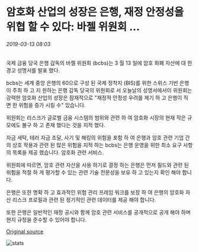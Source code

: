 # 암호화 산업의 성장은 은행, 재정 안정성을 위협 할 수 있다: 바젤 위원회 ...

###### 2019-03-13 08:03

국제 금융 당국 은행 감독의 바젤 위원회 (bcbs)는 3 월 13 일에 암호 화폐 자산에 대 한 경고 성명서를 발표 했다.

bcbs는 세계 중앙 은행의 60으로 구성 된 국제 정착지 (BIS)를 위한 스위스 기반 은행이 주최 하 고 지 원하는 은행 감독 당국의 위원회로 서 오늘날의 성명서에서이 위원회는 강력한 암호화 산업의 성장은 잠재적으로 "재정적 안정성 우려를 제기 하 고 은행이 직면 한 위험을 증가 시킬 수" 있습니다.

위원회는 리스크가 글로벌 금융 시스템의 범위와 관련 하 여 암호화 시장의 현재 작은 규모에도 불구 하 고 존재 했다는 것을 지적 했다.

자금 세탁, 테러 자금 조달, 사기 및 해킹의 위험을 포함 하 여 은행과 암호 관련 기업 간의 상호 작용과 관련 된 많은 위험을 지적 하는 bcbs는 은행 운영을 위한 최소 요구 사항의 목록을 제공 했습니다. 암호화 관련 서비스.

위원회에 따르면, 암호 관련 자산을 사용 하기로 결정 하는 은행은 먼저 필드와 관련 된 위험을 적절 하 게 평가할 수 있는 관련 기술 전문성을 보유 하 고 있는지 확인 해야 합니다.

은행은 또한 명확 하 고 효과적인 위험 관리 프레임 워크를 보장 하 여 은행의 암호화 자산 리스크 프로필과 관련 된 정기적인 관련 데이터를 제공 해야 합니다.

또한 은행은 일반적인 재정 공시와 함께 암호 관련 서비스를 공개적으로 공개 해야 하며 현지 규정을 준수할 수 있어야 합니다.

[Original source](https://cointelegraph.com/news/growth-of-crypto-industry-could-threaten-banks-financial-stability-basel-committee)

![stats](https://c.statcounter.com/11760860/0/a89fa40b/1/ "stats")